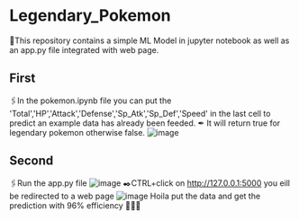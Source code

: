 # Legendary_Pokemon
🖖This repository contains a simple ML Model in jupyter notebook as well as an app.py file integrated with web page.
## First
🖇️In the pokemon.ipynb file you can put the 'Total','HP','Attack','Defense','Sp_Atk','Sp_Def','Speed' in the last cell to predict an example data has already been feeded.
✒ It will return true for legendary pokemon otherwise false.
![image](https://github.com/rajanup0054/Legendary_Pokemon/assets/120178006/efa817cb-d0ec-49d1-8529-43a06d197f57)
## Second
🖇️Run the app.py file
![image](https://github.com/rajanup0054/Legendary_Pokemon/assets/120178006/0dd7e640-0cdc-4f14-9544-866808319f4e)
✒️CTRL+click on http://127.0.0.1:5000 you eill be redirected to a web page
![image](https://github.com/rajanup0054/Legendary_Pokemon/assets/120178006/a5d249ca-cdfa-47b9-9ddb-c7efd6598d1d)
Hoila put the data and get the prediction with 96% efficiency
🖖🖖🖖


